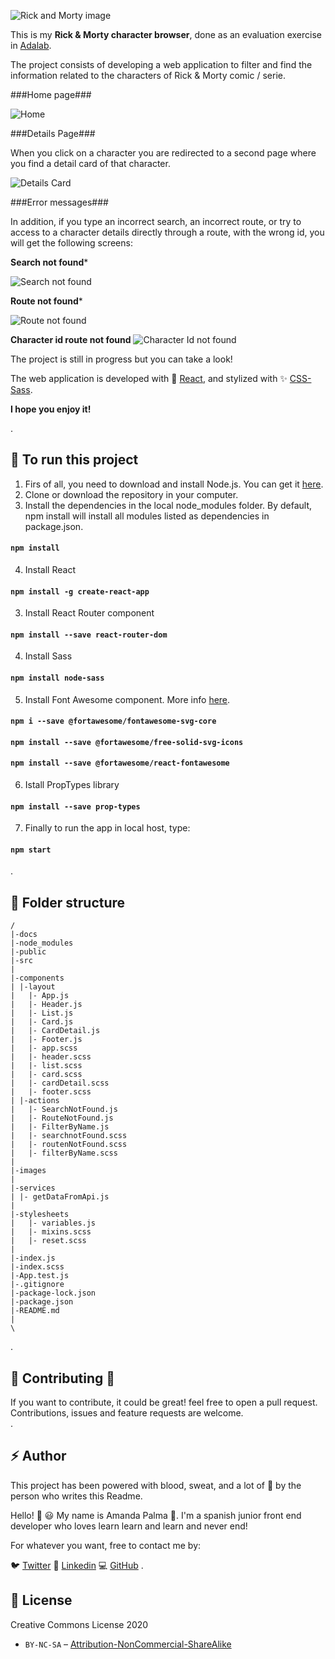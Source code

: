 

![Rick and Morty image](https://github.com/Adalab/modulo-3-evaluacion-final-amandapalma/blob/styles/src/images/Rick_and_Morty_logo_blue.svg)

This is my **Rick & Morty character browser**, done as an evaluation exercise in [Adalab](https://adalab.es/).

The project consists of developing a web application to filter and find the information related to the characters of Rick & Morty comic / serie. 

###Home page###

![Home](https://github.com/Adalab/modulo-3-evaluacion-final-amandapalma/blob/master/src/images/screenshots/home.png)


###Details Page###

When you click on a character you are redirected to a second page where you find a detail card of that character.

![Details Card](https://github.com/Adalab/modulo-3-evaluacion-final-amandapalma/blob/master/src/images/screenshots/detailsCard.png)

###Error messages###

In addition, if you type an incorrect search, an incorrect route, or try to access to a character details directly through a route, with the wrong id, you will get the following screens:

**Search not found***

![Search not found](https://github.com/Adalab/modulo-3-evaluacion-final-amandapalma/blob/master/src/images/screenshots/searchNotfound.png)

**Route not found***

![Route not found](https://github.com/Adalab/modulo-3-evaluacion-final-amandapalma/blob/master/src/images/screenshots/routeNotFound.png)

**Character id route not found**
![Character Id not found](https://github.com/Adalab/modulo-3-evaluacion-final-amandapalma/blob/master/src/images/screenshots/characterIdNotFound.png)

The project is still in progress but you can take a look!

The web application is developed with :crystal_ball: [React](https://reactjs.org/), and stylized with :sparkles: [CSS-Sass](https://sass-lang.com/). 

**I hope you enjoy it!**

.<br />
## :wrench: To run this project

1. Firs of all, you need to download and install Node.js. You can get it [here](https://nodejs.org/es/download/).<br />
2. Clone or download the repository in your computer.<br />
3. Install the dependencies in the local node_modules folder. By default, npm install will install all modules listed as dependencies in package.json.

#### `npm install`

4. Install React

#### `npm install -g create-react-app`

3. Install React Router component

#### `npm install --save react-router-dom`

4. Install Sass

#### `npm install node-sass`

5. Install Font Awesome component. More info [here](https://fontawesome.com/how-to-use/on-the-web/using-with/react).

#### `npm i --save @fortawesome/fontawesome-svg-core`
#### `npm install --save @fortawesome/free-solid-svg-icons`
#### `npm install --save @fortawesome/react-fontawesome`

6. Istall PropTypes library

 #### `npm install --save prop-types`

7. Finally to run the app in local host, type: 

#### `npm start`


.<br />
## :file_folder: Folder structure

```
/
|-docs
|-node_modules
|-public
|-src
|
|-components
| |-layout
|   |- App.js
|   |- Header.js
|   |- List.js
|   |- Card.js
|   |- CardDetail.js
|   |- Footer.js
|   |- app.scss
|   |- header.scss
|   |- list.scss
|   |- card.scss
|   |- cardDetail.scss
|   |- footer.scss
| |-actions
|   |- SearchNotFound.js
|   |- RouteNotFound.js
|   |- FilterByName.js
|   |- searchnotFound.scss
|   |- routenNotFound.scss
|   |- filterByName.scss
|
|-images
|
|-services
| |- getDataFromApi.js
|
|-stylesheets
|   |- variables.js
|   |- mixins.scss
|   |- reset.scss
|
|-index.js
|-index.scss
|-App.test.js
|-.gitignore
|-package-lock.json
|-package.json
|-README.md
|
\

```
.<br />
## :handshake: Contributing :dancers:

If you want to contribute, it could be great! feel free to open a pull request.<br />
Contributions, issues and feature requests are welcome.<br />
.<br />
##  :zap: Author

This project has been powered with blood, sweat, and a lot of :purple_heart: by the person who writes this Readme.

Hello! :raising_hand: :smiley:
My name is Amanda Palma :palm_tree:. I'm a spanish junior front end developer who loves learn learn and learn and never end!

For whatever you want, free to contact me by:

:bird: [Twitter](https://twitter.com/amandapalmaav)
:briefcase: [Linkedin](https://www.linkedin.com/in/amanda~palma/)
:computer: [GitHub](https://github.com/amandapalma)
.<br />
## :memo: License

Creative Commons License 2020 <br />
* `BY-NC-SA` – [Attribution-NonCommercial-ShareAlike](https://github.com/idleberg/Creative-Commons-Markdown/blob/master/4.0/by-nc-sa.markdown)

